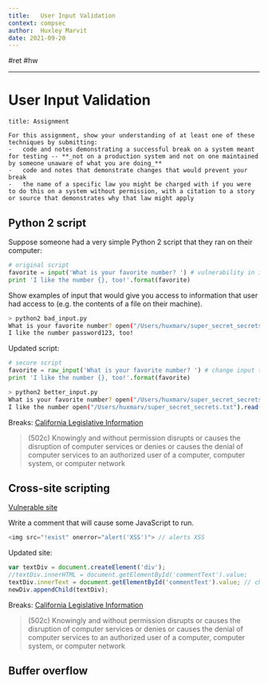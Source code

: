 ```yaml
---
title:   User Input Validation
context: compsec
author:  Huxley Marvit
date: 2021-09-20
---
```


#ret #hw 

***

# User Input Validation



```ad-abstract
title: Assignment

For this assignment, show your understanding of at least one of these techniques by submitting:
-   code and notes demonstrating a successful break on a system meant for testing -- **_not on a production system and not on one maintained by someone unaware of what you are doing_**
-   code and notes that demonstrate changes that would prevent your break
-   the name of a specific law you might be charged with if you were to do this on a system without permission, with a citation to a story or source that demonstrates why that law might apply

```


## Python 2 script
Suppose someone had a very simple Python 2 script that they ran on their computer:

```python
# original script
favorite = input('What is your favorite number? ') # vulnerability in input
print 'I like the number {}, too!'.format(favorite)
```

Show examples of input that would give you access to information that user had access to (e.g. the contents of a file on their machine).
```bash
> python2 bad_input.py
What is your favorite number? open("/Users/huxmarv/super_secret_secrets.txt").read() 
I like the number password123, too!
```

Updated script: 
```python
# secure script
favorite = raw_input('What is your favorite number? ') # change input to raw input
print 'I like the number {}, too!'.format(favorite)
```

```bash
> python2 better_input.py
What is your favorite number? open("/Users/huxmarv/super_secret_secrets.txt").read() 
I like the number open("/Users/huxmarv/super_secret_secrets.txt").read(), too!
```

Breaks:
[California Legislative Information](https://leginfo.legislature.ca.gov/faces/codes_displaySection.xhtml?sectionNum=502.&lawCode=PEN)
> (502c) Knowingly and without permission disrupts or causes the disruption of computer services or denies or causes the denial of computer services to an authorized user of a computer, computer system, or computer network


## Cross-site scripting

[Vulnerable site](https://jennselby.github.io/ComputerSecurityCourseNotes/assets/code/comments.html)

Write a comment that will cause some JavaScript to run. 

```js
<img src="!exist" onerror="alert('XSS')"> // alerts XSS
```

Updated site:

```js
var textDiv = document.createElement('div');
//textDiv.innerHTML = document.getElementById('commentText').value;
textDiv.innerText = document.getElementById('commentText').value; // change innerHTML to innerText
newDiv.appendChild(textDiv);
```

Breaks:
[California Legislative Information](https://leginfo.legislature.ca.gov/faces/codes_displaySection.xhtml?sectionNum=502.&lawCode=PEN)
> (502c) Knowingly and without permission disrupts or causes the disruption of computer services or denies or causes the denial of computer services to an authorized user of a computer, computer system, or computer network


## Buffer overflow

















